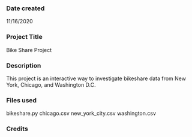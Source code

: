 ### Date created
11/16/2020

### Project Title
Bike Share Project

### Description
This project is an interactive way to investigate bikeshare data from
New York, Chicago, and Washington D.C.

### Files used
bikeshare.py
chicago.csv
new_york_city.csv
washington.csv

### Credits


